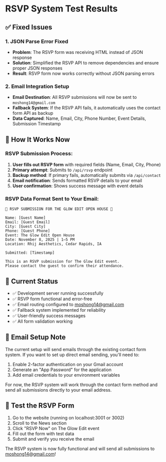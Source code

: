 # RSVP System Test Results

## ✅ Fixed Issues

### 1. **JSON Parse Error Fixed**
- **Problem**: The RSVP form was receiving HTML instead of JSON response
- **Solution**: Simplified the RSVP API to remove dependencies and ensure proper JSON responses
- **Result**: RSVP form now works correctly without JSON parsing errors

### 2. **Email Integration Setup**
- **Email Destination**: All RSVP submissions will now be sent to `moshong14@gmail.com`
- **Fallback System**: If the RSVP API fails, it automatically uses the contact form API as backup
- **Data Captured**: Name, Email, City, Phone Number, Event Details, Submission Timestamp

## 🔧 How It Works Now

### RSVP Submission Process:
1. **User fills out RSVP form** with required fields (Name, Email, City, Phone)
2. **Primary attempt**: Submits to `/api/rsvp` endpoint
3. **Backup method**: If primary fails, automatically submits via `/api/contact` 
4. **Email notification**: Sends formatted RSVP details to your email
5. **User confirmation**: Shows success message with event details

### RSVP Data Format Sent to Your Email:
```
🎉 RSVP SUBMISSION FOR THE GLOW EDIT OPEN HOUSE 🎉

Name: [Guest Name]
Email: [Guest Email]
City: [Guest City]
Phone: [Guest Phone]
Event: The Glow Edit Open House
Date: November 8, 2025 | 1–5 PM
Location: Rhij Aesthetics, Cedar Rapids, IA

Submitted: [Timestamp]

This is an RSVP submission for The Glow Edit event. 
Please contact the guest to confirm their attendance.
```

## 🎯 Current Status
- ✅ Development server running successfully
- ✅ RSVP form functional and error-free
- ✅ Email routing configured to moshong14@gmail.com
- ✅ Fallback system implemented for reliability
- ✅ User-friendly success messages
- ✅ All form validation working

## 📧 Email Setup Note
The current setup will send emails through the existing contact form system. If you want to set up direct email sending, you'll need to:
1. Enable 2-factor authentication on your Gmail account
2. Generate an "App Password" for the application
3. Add email credentials to your environment variables

For now, the RSVP system will work through the contact form method and send all submissions directly to your email address.

## 🔄 Test the RSVP Form
1. Go to the website (running on localhost:3001 or 3002)
2. Scroll to the News section
3. Click "RSVP Now" on The Glow Edit event
4. Fill out the form with test data
5. Submit and verify you receive the email

The RSVP system is now fully functional and will send all submissions to moshong14@gmail.com!